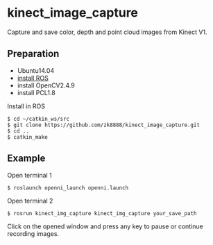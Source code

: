 # kinect_image_capture
Capture and save color, depth and point cloud images from Kinect V1.
## Preparation
* Ubuntu14.04
* [install ROS](http://wiki.ros.org/indigo/Installation/Ubuntu)
* install OpenCV2.4.9
* install PCL1.8

Install in ROS
```
$ cd ~/catkin_ws/src 
$ git clone https://github.com/zk8888/kinect_image_capture.git
$ cd ..
$ catkin_make
```
## Example
Open terminal 1
```
$ roslaunch openni_launch openni.launch
```
Open terminal 2
```
$ rosrun kinect_img_capture kinect_img_capture your_save_path
```
Click on the opened window and press any key to pause or continue recording images.



